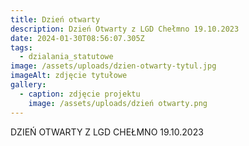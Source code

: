 ```yaml
---
title: Dzień otwarty
description: Dzień Otwarty z LGD Chełmno 19.10.2023
date: 2024-01-30T08:56:07.305Z
tags:
  - dzialania_statutowe
image: /assets/uploads/dzien-otwarty-tytul.jpg
imageAlt: zdjęcie tytułowe
gallery:
  - caption: zdjęcie projektu
    image: /assets/uploads/dzień otwarty.png
---
```

DZIEŃ OTWARTY Z LGD CHEŁMNO 19.10.2023
